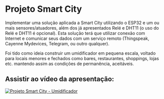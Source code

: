 # Projeto Smart City
Implementar uma solução aplicada a Smart City utilizando o ESP32 e um ou mais sensores/atuadores, além dos já apresentados Relé e DHT11 (o uso do Relé e DHT11 é opcional). Esta solução terá que utilizar conexão com Internet e comunicar seus dados com um serviço remoto (Thingspeak, Cayenne Mydevices, Telegram, ou outro qualquer).

Foi tido como ideia construir um umidificador em pequena escala, voltado para locais menores e fechados como bares, restaurantes, shoppings, lojas etc. mantendo assim as condições de permanência, aceitáveis.

## Assistir ao vídeo da apresentação:

[![Projeto Smart City - Umidificador](http://img.youtube.com/vi/fu3niqZ-nD4/0.jpg)](http://www.youtube.com/watch?v=fu3niqZ-nD4 "Projeto Smart City")
